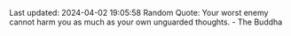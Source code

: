 Last updated: 2024-04-02 19:05:58
Random Quote: Your worst enemy cannot harm you as much as your own unguarded thoughts. - The Buddha